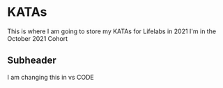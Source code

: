 # KATAs
This is where I am going to store my KATAs for Lifelabs in 2021
I'm in the October 2021 Cohort

## Subheader

I am changing this in vs CODE

